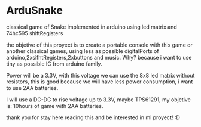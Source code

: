
# ArduSnake
classical game of Snake implemented in arduino using led matrix and 74hc595 shiftRegisters

the objetive of this proyect is to create a portable console with this game or another classical games,
using less as possible digitalPorts of arduino,2xsifhtRegisters,2xbuttons and music. 
Why? because i want to use tiny as possible IC from arduino family.

Power  will be a 3.3V, with this voltage we can use the 8x8 led matrix without resistors, this is good because we will have less power consumption, i want to use 2AA batteries.

I will use a DC-DC to rise voltage up to 3.3V, maybe TPS61291, my objetive is: 10hours of game with 2AA batteries.

thank you for stay here reading this and be interested in mi proyect! :D



